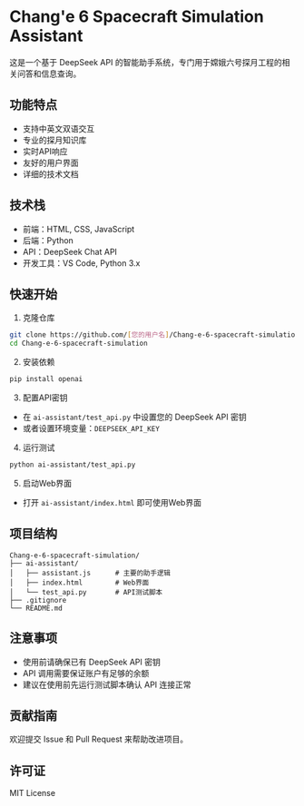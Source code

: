 # Chang'e 6 Spacecraft Simulation Assistant

这是一个基于 DeepSeek API 的智能助手系统，专门用于嫦娥六号探月工程的相关问答和信息查询。

## 功能特点

- 支持中英文双语交互
- 专业的探月知识库
- 实时API响应
- 友好的用户界面
- 详细的技术文档

## 技术栈

- 前端：HTML, CSS, JavaScript
- 后端：Python
- API：DeepSeek Chat API
- 开发工具：VS Code, Python 3.x

## 快速开始

1. 克隆仓库
```bash
git clone https://github.com/[您的用户名]/Chang-e-6-spacecraft-simulation.git
cd Chang-e-6-spacecraft-simulation
```

2. 安装依赖
```bash
pip install openai
```

3. 配置API密钥
- 在 `ai-assistant/test_api.py` 中设置您的 DeepSeek API 密钥
- 或者设置环境变量：`DEEPSEEK_API_KEY`

4. 运行测试
```bash
python ai-assistant/test_api.py
```

5. 启动Web界面
- 打开 `ai-assistant/index.html` 即可使用Web界面

## 项目结构

```
Chang-e-6-spacecraft-simulation/
├── ai-assistant/
│   ├── assistant.js      # 主要的助手逻辑
│   ├── index.html        # Web界面
│   └── test_api.py       # API测试脚本
├── .gitignore
└── README.md
```

## 注意事项

- 使用前请确保已有 DeepSeek API 密钥
- API 调用需要保证账户有足够的余额
- 建议在使用前先运行测试脚本确认 API 连接正常

## 贡献指南

欢迎提交 Issue 和 Pull Request 来帮助改进项目。

## 许可证

MIT License 